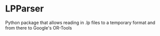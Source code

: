 # LPParser
Python package that allows reading in .lp files to a temporary format and from there to Google's OR-Tools
